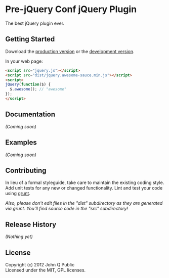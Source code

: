 # Pre-jQuery Conf jQuery Plugin

The best jQuery plugin ever.

## Getting Started
Download the [production version][min] or the [development version][max].

[min]: https://raw.github.com/cowboy/jquery.awesome-sauce/master/dist/jquery.awesome-sauce.min.js
[max]: https://raw.github.com/cowboy/jquery.awesome-sauce/master/dist/jquery.awesome-sauce.js

In your web page:

```html
<script src="jquery.js"></script>
<script src="dist/jquery.awesome-sauce.min.js"></script>
<script>
jQuery(function($) {
  $.awesome(); // "awesome"
});
</script>
```

## Documentation
_(Coming soon)_

## Examples
_(Coming soon)_

## Contributing
In lieu of a formal styleguide, take care to maintain the existing coding style. Add unit tests for any new or changed functionality. Lint and test your code using [grunt](https://github.com/cowboy/grunt).

_Also, please don't edit files in the "dist" subdirectory as they are generated via grunt. You'll find source code in the "src" subdirectory!_

## Release History
_(Nothing yet)_

## License
Copyright (c) 2012 John Q Public  
Licensed under the MIT, GPL licenses.
